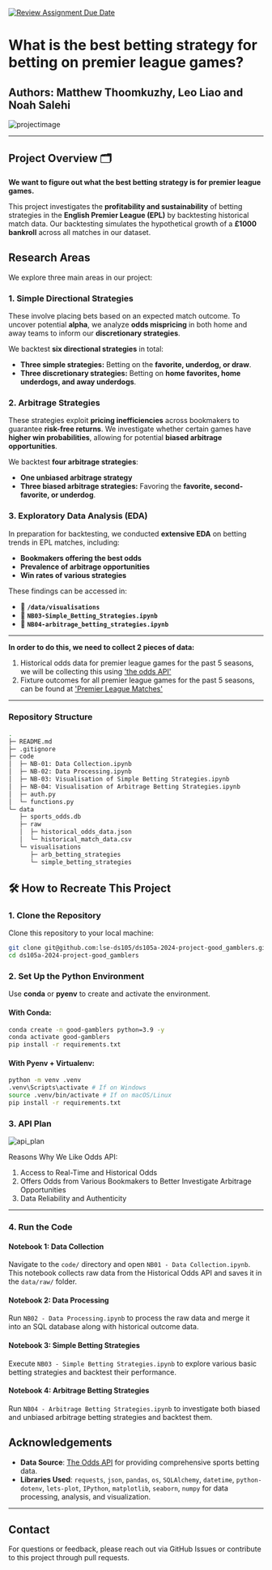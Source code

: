 [![Review Assignment Due Date](https://classroom.github.com/assets/deadline-readme-button-22041afd0340ce965d47ae6ef1cefeee28c7c493a6346c4f15d667ab976d596c.svg)](https://classroom.github.com/a/_SwzfpU1)

# What is the best betting strategy for betting on premier league games?

Authors: Matthew Thoomkuzhy, Leo Liao and Noah Salehi 
---
![projectimage](projectimage.jpg)

---
## Project Overview 🗂

**We want to figure out what the best betting strategy is for premier league games.**


This project investigates the **profitability and sustainability** of betting strategies in the **English Premier League (EPL)** by backtesting historical match data. Our backtesting simulates the hypothetical growth of a **£1000 bankroll** across all matches in our dataset.  


## Research Areas  

We explore three main areas in our project:  

### 1. Simple Directional Strategies  
These involve placing bets based on an expected match outcome. To uncover potential **alpha**, we analyze **odds mispricing** in both home and away teams to inform our **discretionary strategies**.  

We backtest **six directional strategies** in total:  
- **Three simple strategies:** Betting on the **favorite, underdog, or draw**.  
- **Three discretionary strategies:** Betting on **home favorites, home underdogs, and away underdogs**.  

### 2. Arbitrage Strategies  
These strategies exploit **pricing inefficiencies** across bookmakers to guarantee **risk-free returns**. We investigate whether certain games have **higher win probabilities**, allowing for potential **biased arbitrage opportunities**.  

We backtest **four arbitrage strategies**:  
- **One unbiased arbitrage strategy**  
- **Three biased arbitrage strategies:** Favoring the **favorite, second-favorite, or underdog**.  

### 3. Exploratory Data Analysis (EDA)  
In preparation for backtesting, we conducted **extensive EDA** on betting trends in EPL matches, including:  
- **Bookmakers offering the best odds**  
- **Prevalence of arbitrage opportunities**  
- **Win rates of various strategies**  

These findings can be accessed in:  
- 📂 **`/data/visualisations`**  
- 📓 **`NB03-Simple_Betting_Strategies.ipynb`**  
- 📓 **`NB04-arbitrage_betting_strategies.ipynb`**  

---
**In order to do this, we need to collect 2 pieces of data:** 

1. Historical odds data for premier league games for the past 5 seasons, we will be collecting this using ['the odds API'](https://the-odds-api.com/)
2. Fixture outcomes for all premier league games for the past 5 seasons, can be found at  ['Premier League Matches'](https://www.football-data.co.uk/englandm.php)

---

### Repository Structure
```bash
.
├─ README.md
├─ .gitignore
├─ code
│  ├─ NB-01: Data Collection.ipynb
│  ├─ NB-02: Data Processing.ipynb
│  ├─ NB-03: Visualisation of Simple Betting Strategies.ipynb
│  ├─ NB-04: Visualisation of Arbitrage Betting Strategies.ipynb
│  ├─ auth.py
│  └─ functions.py
└─ data
   ├─ sports_odds.db
   ├─ raw
   │  ├─ historical_odds_data.json
   │  └─ historical_match_data.csv
   └─ visualisations
      ├─ arb_betting_strategies
      └─ simple_betting_strategies
```

## 🛠️ How to Recreate This Project

### 1. Clone the Repository  
Clone this repository to your local machine:  
```bash
git clone git@github.com:lse-ds105/ds105a-2024-project-good_gamblers.git
cd ds105a-2024-project-good_gamblers

```
### 2. Set Up the Python Environment  
Use **conda** or **pyenv** to create and activate the environment.

#### With Conda:  
```bash
conda create -n good-gamblers python=3.9 -y
conda activate good-gamblers
pip install -r requirements.txt
```

#### With Pyenv + Virtualenv:
``` bash
python -m venv .venv
.venv\Scripts\activate # If on Windows
source .venv/bin/activate # If on macOS/Linux
pip install -r requirements.txt
```

### 3. API Plan

![api_plan](api_plan.png)

Reasons Why We Like Odds API:
1. Access to Real-Time and Historical Odds
2. Offers Odds from Various Bookmakers to Better Investigate Arbitrage Opportunities
3. Data Reliability and Authenticity

---

### 4. Run the Code  

#### Notebook 1: Data Collection  
Navigate to the `code/` directory and open `NB01 - Data Collection.ipynb`.  
This notebook collects raw data from the Historical Odds API and saves it in the `data/raw/` folder.  

#### Notebook 2: Data Processing  
Run `NB02 - Data Processing.ipynb` to process the raw data and merge it into an SQL database along with historical outcome data.  

#### Notebook 3: Simple Betting Strategies  
Execute `NB03 - Simple Betting Strategies.ipynb` to explore various basic betting strategies and backtest their performance.  

#### Notebook 4: Arbitrage Betting Strategies  
Run `NB04 - Arbitrage Betting Strategies.ipynb` to investigate both biased and unbiased arbitrage betting strategies and backtest them.  

## Acknowledgements  
- **Data Source**: [The Odds API](https://the-odds-api.com/) for providing comprehensive sports betting data.  
- **Libraries Used**: `requests`, `json`, `pandas`, `os`, `SQLAlchemy`, `datetime`, `python-dotenv`, `lets-plot`, `IPython`, `matplotlib`, `seaborn`, `numpy` for data processing, analysis, and visualization.  

---

## Contact  
For questions or feedback, please reach out via GitHub Issues or contribute to this project through pull requests.

